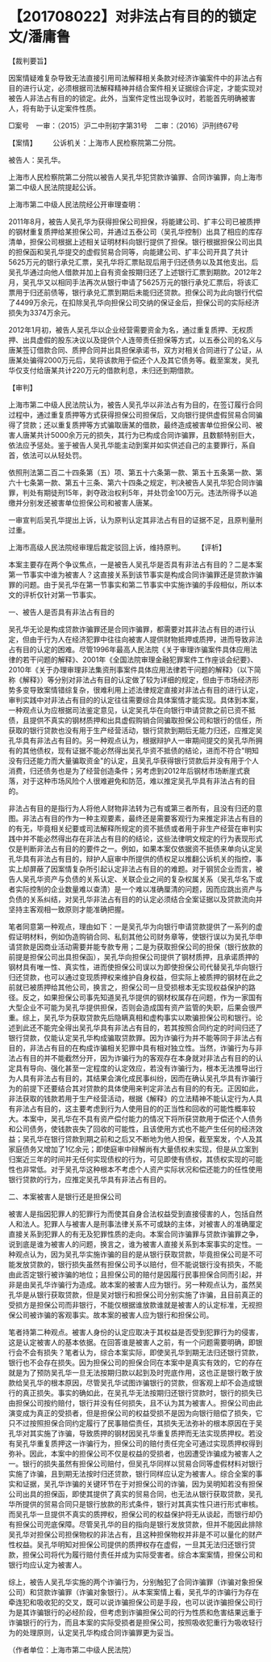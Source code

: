 # 【201708022】对非法占有目的的锁定 文/潘庸鲁

【裁判要旨】

因案情疑难复杂导致无法直接引用司法解释相关条款对经济诈骗案件中的非法占有目的进行认定，必须根据司法解释精神并结合案件相关证据综合评定，才能实现对被告人非法占有目的的锁定。此外，当案件定性出现争议时，若能首先明确被害人，将有助于认定案件性质。

□案号　一审：（2015）沪二中刑初字第31号　二审：（2016）沪刑终67号

【案情】 　　公诉机关：上海市人民检察院第二分院。

被告人：吴孔华。

上海市人民检察院第二分院以被告人吴孔华犯贷款诈骗罪、合同诈骗罪，向上海市第二中级人民法院提起公诉。

上海市第二中级人民法院经公开审理查明：

2011年8月，被告人吴孔华为获得担保公司担保，将能建公司、扩丰公司已被质押的钢材重复质押给某担保公司，并通过五泰公司（吴孔华控制）出具了相应的库存清单，担保公司根据上述相关证明材料向银行提供了担保。银行根据担保公司出具的担保函和吴孔华提交的虚假贸易合同等，向能建公司、扩丰公司开具了共计5625万元的银行承兑汇票，吴孔华将汇票贴现后用于归还债务以及其他支出。后吴孔华通过向他人借款并加上自有资金按期归还了上述银行汇票到期款。2012年2月，吴孔华又以相同手法再次从银行申请了5625万元的银行承兑汇票后，将该汇票用于归还前债等，银行承兑汇票到期后未能归还贷款。担保公司为此向银行代偿了4499万余元，在扣除吴孔华向担保公司交纳的保证金后，担保公司的实际经济损失为3374万余元。

2012年1月初，被告人吴孔华以企业经营需要资金为名，通过重复质押、无权质押、出具虚假的股东决议以及提供个人连带责任担保等方式，以五泰公司的名义与唐某签订借款合同、质押合同并出具担保承诺书，双方对相关合同进行了公证，从唐某处骗得2000万元后，吴将该款用于偿还个人及其它债务等。截至案发，吴孔华仅支付给唐某共计220万元的借款利息，未归还到期借款。

【审判】

上海市第二中级人民法院认为，被告人吴孔华以非法占有为目的，在签订履行合同过程中，通过重复质押等方式获得担保公司担保后，又向银行提供虚假贸易合同骗得了贷款；还以重复质押等方式骗取唐某的借款，最终造成被害单位担保公司、被害人唐某共计5000余万元的损失，其行为已构成合同诈骗罪，且数额特别巨大，依法应予惩处。鉴于被告人吴孔华能主动到案并如实供述自己的主要罪行，系自首，依法可以从轻处罚。

依照刑法第二百二十四条第（五）项、第五十六条第一款、第五十五条第一款、第六十七条第一款、第五十三条、第六十四条之规定，判决被告人吴孔华犯合同诈骗罪，判处有期徒刑15年，剥夺政治权利5年，并处罚金100万元。违法所得予以追缴并分别发还被害单位担保公司和被害人唐某。

一审宣判后吴孔华提出上诉，认为原判认定其非法占有目的证据不足，且原判量刑过重。

上海市高级人民法院经审理后裁定驳回上诉，维持原判。 　　【评析】

本案主要存在两个争议焦点，一是被告人吴孔华是否具有非法占有目的？二是本案第一节事实中谁为被害人？这直接关系到该节事实是构成合同诈骗罪还是贷款诈骗罪的问题。由于吴孔华在第一节事实和第二节事实中实施诈骗的手段相似，所以本文的评析仅针对第一节事实。

一、被告人是否具有非法占有目的

吴孔华无论是构成贷款诈骗罪还是合同诈骗罪，都需要对其非法占有目的进行认定，但由于行为人在经济犯罪中往往向被害人提供财物抵押或质押，进而导致非法占有目的认定的困难。尽管1996年最高人民法院《关于审理诈骗案件具体应用法律的若干问题的解释》、2001年《全国法院审理金融犯罪案件工作座谈会纪要》、2010年《关于办理审理非法集资刑事案件具体应用法律若干问题的解释》（以下简称《解释》）等分别对非法占有目的认定做了较为详细的规定，但由于市场经济形势多变导致案情错综复杂，很难利用上述法律规定直接对非法占有目的进行认定，审判实践中对非法占有目的的认定往往需要综合具体案情才能实现。具体到本案，一种观点认为应根据司法鉴定意见，认定吴孔华在向银行申请贷款之前已资不抵债，且提供不真实的钢材质押和出具虚假购销合同骗取担保公司和银行的信任，所获取的银行贷款也没有用于生产经营活动，银行贷款到期后无能力归还，应推定吴孔华具有非法占有目的。另一种观点认为，根据辩护人一审期间提交的吴孔华所拥有的其他债权，现有证据不能必然得出吴孔华资不抵债的结论，进而不符合"明知没有归还能力而大量骗取资金"的认定，且吴孔华获得银行贷款后并没有用于个人消费，归还债务也是为了经营创造条件；另考虑到2012年后钢材市场断崖式衰落，对于这种市场风险个人很难避免和防范，难以推定吴孔华具有非法占有的目的。

非法占有目的是指行为人将他人财物非法转为己有或第三者所有，且没有归还的意图。非法占有目的作为一种主观要素，最终还是需要客观行为来推定非法占有目的的有无，毕竟相关纪要或司法解释所规定的资不抵债或者用于非生产经营在审判实践中并不能必然得出存在非法占有目的的结论，这些法律明文规定的行为表现形式仅是判断非法占有目的的要件之一。例如，如果本案仅依据资不抵债来单向认定吴孔华具有非法占有目的，辩护人庭审中所提供的债权足以推翻公诉机关的指控，事实上却屏蔽了因案情复杂所引起认定非法占有目的的难题。对于钢贸企业而言，被告人吴孔华资产与负债的关系认定、关联企业之间的复杂权属关系（吴孔华名下或者实际控制的企业数量难以查清）是一个难以准确厘清的问题，因而应跳出资产与负债的关系纠结，对吴孔华非法占有目的的认定必须结合全案证据以及贷款流向并坚持主客观相一致原则才能准确把握。

笔者同意第一种观点，理由如下：一是吴孔华为向银行申请贷款提供了一系列的虚假证明材料，例如伪造购销合同、私刻其他公司财务章等，使银行误以为吴孔华申请贷款是因商业活动需要并能专款专用；二是为获取担保公司的担保（银行放款的前提是担保公司出具担保函），吴孔华向担保公司提供了钢材质押，且承诺质押的钢材具有唯一性、真实性，进而使担保公司误以为即使担保公司代替吴孔华向银行归还贷款，也可以通过变现质押权来维护自身权益，但实际上被质押的钢材在此之前就已被质押给其他公司，换言之，担保公司一旦受损根本无实现权益保护的路径。反之，如果担保公司事先知道吴孔华提供的钢材权属存在问题，作为一家国有大型企业不可能为吴孔华提供担保，否则会造成国有资产监管的失职，后果会很严重。综上，吴孔华为获取贷款先后隐瞒真相和虚构事实以欺骗担保公司和银行。论述到此还不能完全得出吴孔华具有非法占有目的，若其按照合同约定的时间归还了银行贷款，仅能认定吴孔华构成骗取贷款罪。因为诈骗行为并不能等同于非法占有目的，非法占有目的在构成诈骗相关犯罪中具有相对独立性。当然，诈骗行为与非法占有目的并不能截然分开，因为诈骗行为的客观存在本身就对非法占有目的的认定具有导向、强化甚至一定程度的认定效应，若没有诈骗行为，根本无法推导出行为人具有非法占有目的，其结果会演化成民事纠纷，因而在确认吴孔华具有诈骗行为的前提下还要结合其对贷款的具体使用来判定非法占有目的的有无。正因如此，非法获取的钱款若用于生产经营活动，根据《解释》的立法精神不能认定行为人具有非法占有目的，这主要考虑到行为人使用目的的正当性和回收的可能性概率较大。本案中，吴孔华在不具有资产偿付能力的情况下将所获贷款用于偿还个人债务和公司债务，使钱款丧失了回收的可能性，且该使用方式也不能产生任何的经济效益；吴孔华在银行贷款到期之前和之后又不断地为他人担保，截至案发，个人及其家庭债务又增加了1亿余元；即使庭审中辩解尚有大量债权未实现，但是从立案到归案近三年的时间并无任何实现债权的行为，可见即使有债权，其债权实现的可能性也非常低。对于吴孔华这种根本不考虑个人资产实际状况和偿还能力的任性使用银行贷款的行为，应推定吴孔华具有非法占有目的。

二、本案被害人是银行还是担保公司

被害人是指因犯罪人的犯罪行为而使其自身合法权益受到直接侵害的人，包括自然人和法人。犯罪人与被害人是刑事法律关系不可或缺的主体，对被害人的准确厘定直接关系到犯罪人的有无及犯罪性质的走向。本案合同诈骗罪与贷款诈骗罪之争，说到底是谁为被害人的问题，换言之，谁为被害人直接关系到本案事实的定性。一种观点认为，因为吴孔华实施诈骗的目的是从银行获取贷款，毕竟担保公司是不可能发放贷款的，银行损失虽然有担保公司予以赔付，但不能说银行没有损失，不能由此否定银行被诈骗的地位；且担保公司的赔付是因履行民事担保合同而引起，并非是由吴孔华诈骗行为造成。故本案的被害人应为银行。另一种观点认为，虽然吴孔华是从银行获取贷款，但是吴对银行和担保公司分别实施了诈骗，且目前真正的受损方是担保公司而非银行，不能仅根据谁放款谁就是被害人的认定标准，无视担保公司被诈骗的客观事实。故本案的被害人应为银行和担保公司。

笔者持第二种观点。被害人身份的认定应取决于其权益是否受到犯罪行为的侵害，这是认定被害人的基本依据。在回答谁是被害人之前，有一个问题需要明确，即银行会不会有损失？笔者认为，综合本案实际，即使吴孔华到期无法归还银行贷款，银行也不会存在损失。因为担保公司的担保合同在本案中是真实有效的，它的存在就是为了预防吴孔华一旦无法按期归款以起到及时兜底作用，这也正是银行敢于放款给吴孔华的根本原因，尽管吴孔华试图诈骗银行的贷款，但客观上却不会造成银行的真正损失。事实的确如此，在吴孔华无法按期归还银行贷款时，银行的损失已由担保公司按约赔付，银行并没有任何损失，且不认为其为被害人。担保公司由此演变成为真正的受损者，但是担保公司的权益受损不是因为向银行赔偿了损失，它只不过按照担保合同约定履行了民事赔偿责任，其损失无法弥补的根本原因在于吴孔华对其实施了诈骗，导致质押的钢材因吴孔华重复质押而无法实现质押权。若没有吴孔华重复质押这一诈骗行为，担保公司的赔付责任完全可通过实现质押权得到弥补。因此，本案中的担保公司不仅是权益的受损者，也因遭受诈骗成为被害人之一。银行的损失虽然有担保公司赔付，但吴孔华同样以贸易合同等虚假材料对银行实施了诈骗，且到期无法按时归还贷款，银行同样应认定为被害人。综合全案的事实和证据，吴孔华诈骗的关键环节在于对担保公司的诈骗，因为吴明知若没有担保公司出具的担保函，即使其提供了真实的贸易合同，也无法从银行获取贷款，吴孔华所提供的贸易合同只是银行放款的形式条件，银行对其真实性只进行形式审核。而吴孔华一旦提供不真实的质押权，担保公司的权益保护将无从谈起，而银行却仍有担保公司兜底保障。尽管吴孔华的目的指向是银行发放贷款，但并不能因此排除吴孔华对担保公司担保物权的非法占有，且这种担保物权并非是不可以量化的财产性权益。吴孔华明知对担保公司提供的质押权存在虚假，一旦其无法归还银行贷款，担保公司将代为履行赔付责任并成为实际受害者。综合本案案情，担保公司和银行均应认定为被害人。

综上，被告人吴孔华实施的两个诈骗行为，分别触犯了合同诈骗罪（诈骗对象担保公司）和贷款诈骗罪（诈骗对象银行）。从本案案情上看，吴孔华的诈骗行为存在牵连犯和吸收犯的交叉，既可以说诈骗担保公司是手段，也可以说诈骗担保公司行为是其诈骗银行的必经阶段，但考虑到诈骗担保公司的行为性质和危害结果远重于诈骗银行的行为，而且本案的实际受损者是担保公司，按照吸收犯重行为吸收轻行为的处理原则，认定吴孔华构成合同诈骗罪更为妥当。

（作者单位：上海市第二中级人民法院）